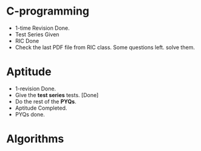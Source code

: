 # C-programming

* 1-time Revision Done.
* Test Series Given
* RIC Done
* Check the last PDF file from RIC class. Some questions left. solve them.

# Aptitude

* 1-revision Done.
* Give the **test series** tests. [Done]
* Do the rest of the **PYQs**.
* Aptitude Completed.
* PYQs done.

# Algorithms
